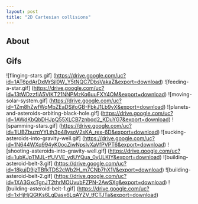 ```yaml
---
layout: post
title: "2D Cartesian collisions"
---
```


## About

## Gifs

![flinging-stars.gif] (https://drive.google.com/uc?id=1AT6pdArDxMrSjl0W_Y5tNQC7DbsVakaZ&export=download)
![feeding-a-star.gif] (https://drive.google.com/uc?id=13tWDzzfiA5VIKT21NNPMzKq6uuFXY4OM&export=download)
![moving-solar-system.gif] (https://drive.google.com/uc?id=1Zm8hZwfWqMbZEaDSjfoGB-FbkJ1Lb9vX&export=download)
![planets-and-asteroids-orbiting-black-hole.gif] (https://drive.google.com/uc?id=1AWdKbQbDHJpQ55XLCB7znbqd2_KDuYG7&export=download)
![spamming-stars.gif] (https://drive.google.com/uc?id=1lUBZbuzpYYLth3p48ysoV2sKA_rex-6D&export=download)
![sucking-asteroids-into-gravity-well.gif] (https://drive.google.com/uc?id=1N644WXq994yK0ocZiwNpslvXaVfPVPT6&export=download)
![shooting-asteroids-into-gravity-well.gif] (https://drive.google.com/uc?id=1ubKJpTMJL-tfUVVE_ydUYQua_0yULKIY&export=download)
![building-asteroid-belt-3.gif] (https://drive.google.com/uc?id=18kujD9jzTBfkTDS2cWb2H_m7CNb7hX1V&export=download)
![building-asteroid-belt-2.gif] (https://drive.google.com/uc?id=1XA3GxcTgnJT2thrMOUvubFZPN-2AwSXg&export=download)
![building-asteroid-belt-1.gif] (https://drive.google.com/uc?id=1xHjHjQGtKs6LgDasx6LqAYZV_tfCTJTa&export=download)
